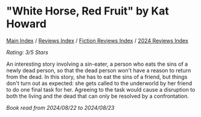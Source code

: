 # "White Horse, Red Fruit" by Kat Howard

[Main Index](../../../README.md) / [Reviews Index](../../README.md) / [Fiction Reviews Index](../README.md) / [2024 Reviews Index](README.md)

*Rating: 3/5 Stars*

An interesting story involving a sin-eater, a person who eats the sins of a newly dead person, so that the dead person won't have a reason to return from the dead. In this story, she has to eat the sins of a friend, but things don't turn out as expected: she gets called to the underworld by her friend to do one final task for her. Agreeing to the task would cause a disruption to both the living and the dead that can only be resolved by a confrontation.

*Book read from 2024/08/22 to 2024/08/23*
